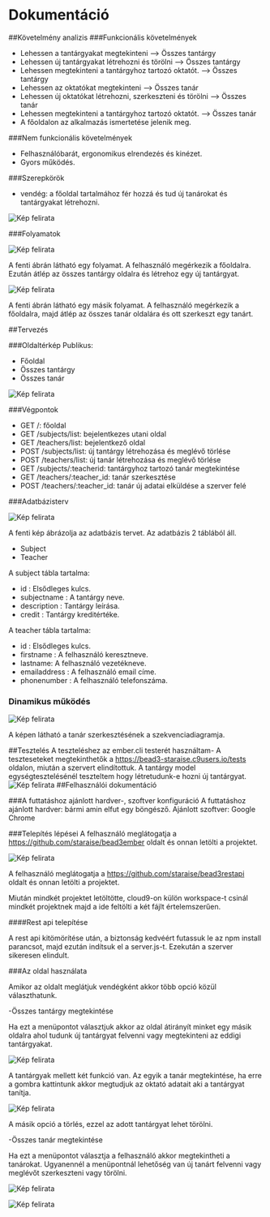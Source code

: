 # Dokumentáció

##Követelmény analizis
###Funkcionális követelmények
- Lehessen a tantárgyakat megtekinteni --> Összes tantárgy
- Lehessen új tantárgyakat létrehozni és törölni --> Összes tantárgy
- Lehessen megtekinteni a tantárgyhoz tartozó oktatót. --> Összes tantárgy
- Lehessen az oktatókat megtekinteni --> Összes tanár
- Lehessen új oktatókat létrehozni, szerkeszteni és törölni --> Összes tanár
- Lehessen megtekinteni a tantárgyhoz tartozó oktatót. --> Összes tanár
- A főoldalon az alkalmazás ismertetése jelenik meg.

###Nem funkcionális követelmények
- Felhasználóbarát, ergonomikus elrendezés és kinézet.
- Gyors működés.

###Szerepkörök

- vendég: a főoldal tartalmához fér hozzá és tud új tanárokat és tantárgyakat létrehozni.

![Kép felirata](docs/images/elsokep.PNG)

###Folyamatok

![Kép felirata](docs/images/masodikkep.PNG)

A fenti ábrán látható egy folyamat. A felhasználó megérkezik a főoldalra. Ezután átlép az összes tantárgy oldalra és létrehoz egy új tantárgyat.

![Kép felirata](docs/images/harmadikkep.PNG)

A fenti ábrán látható egy másik folyamat. A felhasználó megérkezik a főoldalra, majd átlép az összes tanár oldalára és ott szerkeszt egy tanárt.

##Tervezés

###Oldaltérkép
Publikus:

- Főoldal
- Összes tantárgy
- Összes tanár

![Kép felirata](docs/images/negyedikkep.PNG)

###Végpontok

- GET /: főoldal
- GET /subjects/list: bejelentkezes utani oldal
- GET /teachers/list: bejelentkező oldal
- POST /subjects/list: új tantárgy létrehozása és meglévő törlése
- POST /teachers/list: új tanár létrehozása és meglévő törlése
- GET /subjects/:teacherid: tantárgyhoz tartozó tanár megtekintése
- GET /teachers/:teacher_id: tanár szerkesztése
- POST /teachers/:teacher_id: tanár új adatai elküldése a szerver felé

###Adatbázisterv

![Kép felirata](docs/images/otodikkep.PNG)

A fenti kép ábrázolja az adatbázis tervet. Az adatbázis 2 táblából áll.
- Subject
- Teacher

A subject tábla tartalma:
- id : Elsődleges kulcs.
- subjectname : A tantárgy neve.
- description : Tantárgy leírása.
- credit : Tantárgy kreditértéke.

A teacher tábla tartalma:
- id : Elsődleges kulcs.
- firstname : A felhasználó keresztneve.
- lastname: A felhasználó vezetékneve.
- emailaddress : A felhasználó email címe.
- phonenumber : A felhasználó telefonszáma.

### Dinamikus működés
![Kép felirata](docs/images/nyolcadik.PNG)

A képen látható a tanár szerkesztésének a szekvenciadiagramja.

##Tesztelés
A teszteléshez az ember.cli testerét használtam-
A teszteseteket megtekinthetők a https://bead3-staraise.c9users.io/tests oldalon, miután a szervert elindítottuk.
A tantárgy model egységtesztelésénél teszteltem hogy létretudunk-e hozni új tantárgyat.
![Kép felirata](docs/images/hatodik.PNG)
##Felhasználói dokumentáció

###A futtatáshoz ajánlott hardver-, szoftver konfiguráció
A futtatáshoz ajánlott hardver: bármi amin elfut egy böngésző.
Ajánlott szoftver: Google Chrome

###Telepítés lépései
A felhasználó meglátogatja a https://github.com/staraise/bead3ember oldalt és onnan letölti a projektet. 

![Kép felirata](docs/images/hetedik.PNG)

A felhasználó meglátogatja a https://github.com/staraise/bead3restapi oldalt és onnan letölti a projektet. 

Miután mindkét projektet letöltötte, cloud9-on külön workspace-t csinál mindkét projektnek majd a ide feltölti a két fájlt értelemszerűen.

####Rest api telepítése

A rest api kitömörítése után, a biztonság kedvéért futassuk le az npm install parancsot, majd ezután indítsuk el a server.js-t.
Ezekután a szerver sikeresen elindult.

###Az oldal használata

Amikor az oldalt meglátjuk vendégként akkor több opció közül választhatunk.

-Összes tantárgy megtekintése

Ha ezt a menüpontot választjuk akkor az oldal átirányít minket egy másik oldalra ahol tudunk új tantárgyat felvenni vagy megtekinteni az eddigi tantárgyakat. 

![Kép felirata](docs/images/kilencedik.PNG)

A tantárgyak mellett két funkció van. Az egyik a tanár megtekintése, ha erre a gombra kattintunk akkor megtudjuk az oktató adatait aki a tantárgyat tanítja.

![Kép felirata](docs/images/tizedik.PNG)

A másik opció a törlés, ezzel az adott tantárgyat lehet törölni.

-Összes tanár megtekintése

Ha ezt a menüpontot választja a felhasználó akkor megtekintheti a tanárokat. Ugyanennél a menüpontnál lehetőség van új tanárt felvenni vagy meglévőt szerkeszteni vagy törölni.

![Kép felirata](docs/images/11.PNG)

![Kép felirata](docs/images/12.PNG)
